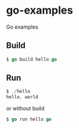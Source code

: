 # go-examples
Go examples

## Build

```go
$ go build hello.go
```

## Run

```go
$ ./hello
hello, world
```

or without build

```go
$ go run hello.go
```
